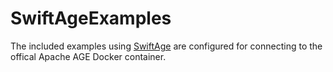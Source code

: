 # SwiftAgeExamples

The included examples using [SwiftAge](https://github.com/joshjacob/SwiftAge) are configured for connecting to the offical Apache AGE Docker container.
